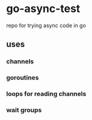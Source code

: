 # go-async-test
repo for trying async code in go

## uses
### channels
### goroutines
### loops for reading channels
### wait groups 
